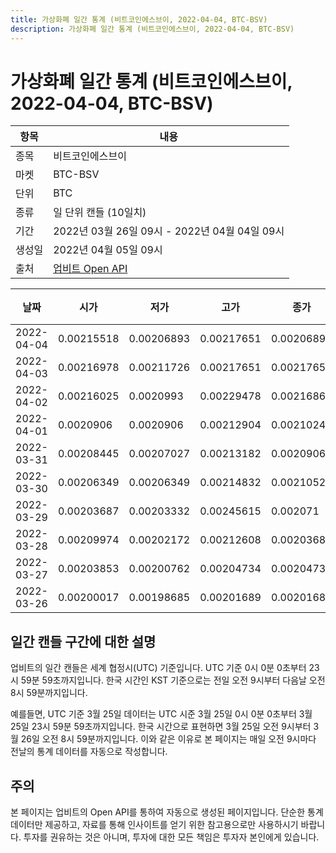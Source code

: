 ```yaml
---
title: 가상화폐 일간 통계 (비트코인에스브이, 2022-04-04, BTC-BSV)
description: 가상화폐 일간 통계 (비트코인에스브이, 2022-04-04, BTC-BSV)
---
```



가상화폐 일간 통계 (비트코인에스브이, 2022-04-04, BTC-BSV)
===

|항목|내용|
|--|--|
|종목|비트코인에스브이|
|마켓|BTC-BSV|
|단위|BTC|
|종류|일 단위 캔들 (10일치)|
|기간|2022년 03월 26일 09시 - 2022년 04월 04일 09시|
|생성일|2022년 04월 05일 09시|
|출처|[업비트 Open API](https://docs.upbit.com)|


|날짜|시가|저가|고가|종가|비고|
|--|--|--|--|--|--|
|2022-04-04|0.00215518|0.00206893|0.00217651|0.00206893|    |
|2022-04-03|0.00216978|0.00211726|0.00217651|0.00217651|    |
|2022-04-02|0.00216025|0.0020993|0.00229478|0.00216865|    |
|2022-04-01|0.0020906|0.0020906|0.00212904|0.00210241|    |
|2022-03-31|0.00208445|0.00207027|0.00213182|0.0020906|    |
|2022-03-30|0.00206349|0.00206349|0.00214832|0.00210523|    |
|2022-03-29|0.00203687|0.00203332|0.00245615|0.002071|    |
|2022-03-28|0.00209974|0.00202172|0.00212608|0.00203687|    |
|2022-03-27|0.00203853|0.00200762|0.00204734|0.00204734|    |
|2022-03-26|0.00200017|0.00198685|0.00201689|0.00201689|    |


일간 캔들 구간에 대한 설명
---


업비트의 일간 캔들은 세계 협정시(UTC) 기준입니다. 
UTC 기준 0시 0분 0초부터 23시 59분 59초까지입니다. 
한국 시간인 KST 기준으로는 전일 오전 9시부터 다음날 오전 8시 59분까지입니다. 


예를들면, UTC 기준 3월 25일 데이터는 UTC 시준 3월 25일 0시 0분 0초부터 3월 25일 23시 59분 59초까지입니다. 
한국 시간으로 표현하면 3월 25일 오전 9시부터 3월 26일 오전 8시 59분까지입니다. 
이와 같은 이유로 본 페이지는 매일 오전 9시마다 전날의 통계 데이터를 자동으로 작성합니다. 


주의
---


본 페이지는 업비트의 Open API를 통하여 자동으로 생성된 페이지입니다. 
단순한 통계 데이터만 제공하고, 자료를 통해 인사이트를 얻기 위한 참고용으로만 사용하시기 바랍니다. 
투자를 권유하는 것은 아니며, 투자에 대한 모든 책임은 투자자 본인에게 있습니다. 
